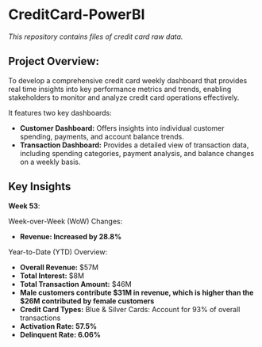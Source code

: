 # CreditCard-PowerBI

*This repository contains files of credit card raw data.*

## Project Overview:
To develop a comprehensive credit card weekly dashboard that provides real time insights into key performance metrics and trends, 
enabling stakeholders to monitor and analyze credit card operations effectively.

It features two key dashboards:
* **Customer Dashboard:** Offers insights into individual customer spending, payments, and account balance trends.
* **Transaction Dashboard:** Provides a detailed view of transaction data, including spending categories, payment analysis, and balance     changes on a weekly basis.

## Key Insights
**Week 53**:

Week-over-Week (WoW) Changes: 
* **Revenue: Increased by 28.8%**

Year-to-Date (YTD) Overview:
* **Overall Revenue:** $57M
* **Total Interest:** $8M
* **Total Transaction Amount:** $46M
* **Male customers contribute $31M in revenue, which is higher than the $26M contributed by female customers**
* **Credit Card Types:** Blue & Silver Cards: Account for 93% of overall transactions
* **Activation Rate: 57.5%**
* **Delinquent Rate: 6.06%**
